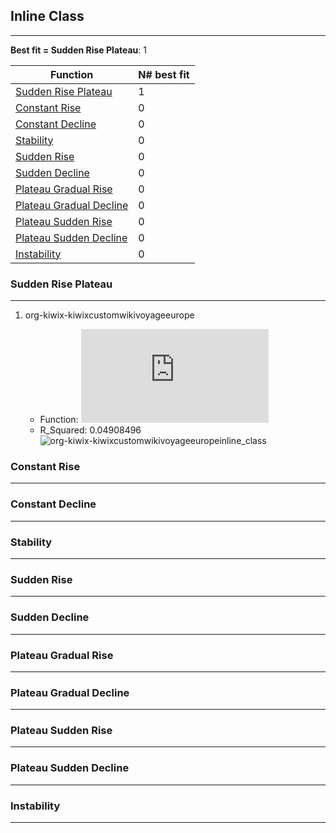 ## Inline Class
----
**Best fit = Sudden Rise Plateau**: 1

Function | N# best fit
----|----
<a href=" #T6">Sudden Rise Plateau</a> | 1
<a href=" #T1">Constant Rise</a> | 0
<a href=" #T2">Constant Decline</a> | 0
<a href=" #T3">Stability</a> | 0
<a href=" #T4">Sudden Rise</a> | 0
<a href=" #T5">Sudden Decline</a> | 0
<a href=" #T7">Plateau Gradual Rise</a> | 0
<a href=" #T8">Plateau Gradual Decline</a> | 0
<a href=" #T9">Plateau Sudden Rise</a> | 0
<a href=" #T10">Plateau Sudden Decline</a> | 0
<a href=" #T11">Instability</a> | 0

### <a name="T6">Sudden Rise Plateau</a> 
 ----

1. org-kiwix-kiwixcustomwikivoyageeurope

	*  Function: ![equation](http://latex.codecogs.com/svg.latex?0.826782%5Clog_%7B15.981574%7D%28x%29%20&plus;%202.319361)
	* R_Squared: 0.04908496
 ![org-kiwix-kiwixcustomwikivoyageeuropeinline_class](../plots/org-kiwix-kiwixcustomwikivoyageeurope_inline_class_T6.png)

### <a name="T1">Constant Rise</a> 
 ----

### <a name="T2">Constant Decline</a> 
 ----

### <a name="T3">Stability</a> 
 ----

### <a name="T4">Sudden Rise</a> 
 ----

### <a name="T5">Sudden Decline</a> 
 ----

### <a name="T7">Plateau Gradual Rise</a> 
 ----

### <a name="T8">Plateau Gradual Decline</a> 
 ----

### <a name="T9">Plateau Sudden Rise</a> 
 ----

### <a name="T10">Plateau Sudden Decline</a> 
 ----

### <a name="T11">Instability</a> 
 ----

